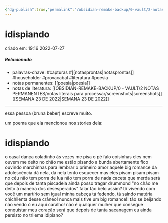 ```yaml
---
{"dg-publish":true,"permalink":"/obsidian-remake-backup/0-vault/2-notas-permanentes/idispiando/","tags":["permanente","capturas","householder","provacabal","literatura","poesia"],"dgHomeLink":true,"dgShowLocalGraph":true,"dgShowFileTree":true,"dgEnableSearch":true,"noteIcon":""}
---
```


# idispiando
criado em: 19:16 2022-07-27

##### Relacionado
- palavras-chave: #capturas #[[notasprontas\|notasprontas]] #householder #provacabal #literatura #poesia
- notas permanentes: [[poesia\|poesia]]
- notas de literatura: [[OBSIDIAN-REMAKE-BACKUP/0 - VAULT/2 NOTAS PERMANENTES/notas literais para processar/screenshots\|screenshots]][[SEMANA 23 DE 2022\|SEMANA 23 DE 2022]]

---

essa pessoa (bruna beber)  escreve muito. 

um poema que ela mencionou nos stories dela:

# idispiando
o casal dança coladinho às vezes me pisa o pé
falo coisinhas eles nem ouvem me deito no chão
me estão pisando a bunda abertamente
fico ouvindo marchinhas para lembrar o primeiro amor
aquele big romance da adolescência
dá nela, dá nela
tento esquecer mas eles pisam pisam pisam
no céu não tem porra de lua não tem porra de nada caceta que merda
será que depois de tanta piscadela ainda posso tragar drummond "no chão me deito à maneira dos desesperados"
falar tão belo assim?
tô vivendo com você um martírio sem igual
minha cabeça tá fedendo, tá saindo matéria chichilenta desse crâneo!
nunca mais tive um big romance!!
tão se beijando não vendo ó eu aqui caralho!
não é qualquer mulher que consegue conquistar meu coração
será que depois de tanta sacanagem eu ainda persisto no trilema idipiano?


